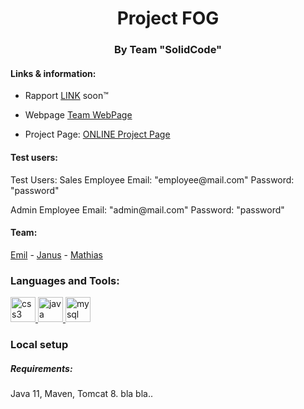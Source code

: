 
<h1 align="center">Project FOG</h1>
<h3 align="center">By Team "SolidCode"</h3>

<h4>Links & information:</h4>

- Rapport [LINK](http://solidcode.xyz/Rapports/) soon™

- Webpage [Team WebPage](http://solidcode.xyz/)

- Project Page: [ ONLINE Project Page](http://solidcode.xyz/FOG-1.0/)

<h4>Test users:</h4>
<p> Test Users: Sales Employee Email: "employee@mail.com" Password: "password"</p>

<p>Admin Employee Email: "admin@mail.com" Password: "password"</p>

<h4>Team:</h4>
<a href="https://github.com/Tenz331" rel="nofollow">Emil</a> - <a href="https://github.com/Janussr" rel="nofollow">Janus</a> - <a href="https://github.com/MGDelux" rel="nofollow">Mathias</a>

<h3 align="left">Languages and Tools:</h3>
<p align="left"> <a href="https://www.w3schools.com/css/" target="_blank"> <img src="https://devicons.github.io/devicon/devicon.git/icons/css3/css3-original-wordmark.svg" alt="css3" width="40" height="40"/> </a> <a href="https://www.java.com" target="_blank"> <img src="https://devicons.github.io/devicon/devicon.git/icons/java/java-original-wordmark.svg" alt="java" width="40" height="40"/> </a> <a href="https://www.mysql.com/" target="_blank"> <img src="https://devicons.github.io/devicon/devicon.git/icons/mysql/mysql-original-wordmark.svg" alt="mysql" width="40" height="40"/> </a> </p>

<h3> Local setup</h3>
<h5>Requirements:</h5>
Java 11,
Maven, 
Tomcat 8.
bla bla..
